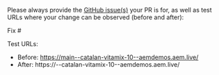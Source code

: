 Please always provide the [GitHub issue(s)](../issues) your PR is for, as well as test URLs where your change can be observed (before and after):

Fix #<gh-issue-id>

Test URLs:
- Before: https://main--catalan-vitamix-10--aemdemos.aem.live/
- After: https://<branch>--catalan-vitamix-10--aemdemos.aem.live/
